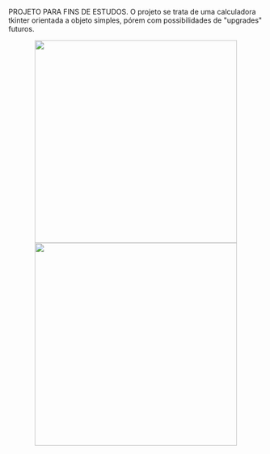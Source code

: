 PROJETO PARA FINS DE ESTUDOS.
O projeto se trata de uma calculadora tkinter orientada a objeto simples, pórem com possibilidades de "upgrades" futuros.

<div align="center">
<img src="https://user-images.githubusercontent.com/90626610/154181820-5cf34e74-6e42-4803-8875-9f991da45928.png" width="400px" />
  <img src="https://user-images.githubusercontent.com/90626610/154181818-e2843144-0b81-44ae-b18b-bc2db308b5c6.png" width="400px" />
